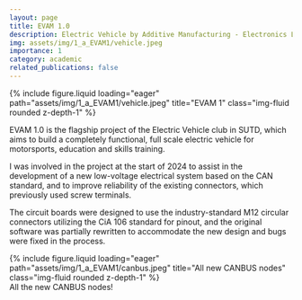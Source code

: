 ```yaml
---
layout: page
title: EVAM 1.0
description: Electric Vehicle by Additive Manufacturing - Electronics Lead (2024-present)
img: assets/img/1_a_EVAM1/vehicle.jpeg
importance: 1
category: academic
related_publications: false
---
```


<div class="row">
    <div class="col-sm mt-3 mt-md-0">
        {% include figure.liquid loading="eager" path="assets/img/1_a_EVAM1/vehicle.jpeg" title="EVAM 1" class="img-fluid rounded z-depth-1" %}
    </div>
</div>

EVAM 1.0 is the flagship project of the Electric Vehicle club in SUTD, which aims to build a completely functional, full scale electric vehicle for motorsports, education and skills training.

I was involved in the project at the start of 2024 to assist in the development of a new low-voltage electrical system based on the CAN standard, and to improve reliability of the existing connectors, which previously used screw terminals.

The circuit boards were designed to use the industry-standard M12 circular connectors utilizing the CiA 106 standard for pinout, and the original software was partially rewritten to accommodate the new design and bugs were fixed in the process.

<div class="row">
    <div class="col-sm mt-3 mt-md-0">
        {% include figure.liquid loading="eager" path="assets/img/1_a_EVAM1/canbus.jpeg" title="All new CANBUS nodes" class="img-fluid rounded z-depth-1" %}
    </div>
</div>
<div class="caption">
    All the new CANBUS nodes!
</div>
